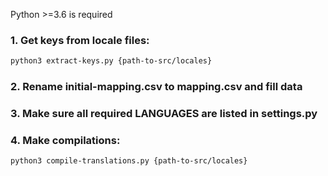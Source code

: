 Python >=3.6 is required

### 1. Get keys from locale files:
```bash
python3 extract-keys.py {path-to-src/locales}
```
### 2. Rename initial-mapping.csv to mapping.csv and fill data

### 3. Make sure all required LANGUAGES are listed in settings.py

### 4. Make compilations:
```bash
python3 compile-translations.py {path-to-src/locales}
```